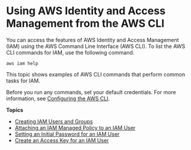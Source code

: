 # Using AWS Identity and Access Management from the AWS CLI<a name="cli-services-iam"></a>

You can access the features of AWS Identity and Access Management \(IAM\) using the AWS Command Line Interface \(AWS CLI\)\. To list the AWS CLI commands for IAM, use the following command\.

```
aws iam help
```

This topic shows examples of AWS CLI commands that perform common tasks for IAM\.

Before you run any commands, set your default credentials\. For more information, see [Configuring the AWS CLI](cli-chap-configure.md)\.

**Topics**
+ [Creating IAM Users and Groups](cli-services-iam-new-user-group.md)
+ [Attaching an IAM Managed Policy to an IAM User](cli-services-iam-policy.md)
+ [Setting an Initial Password for an IAM User](cli-services-iam-set-pw.md)
+ [Create an Access Key for an IAM User](cli-services-iam-create-creds.md)